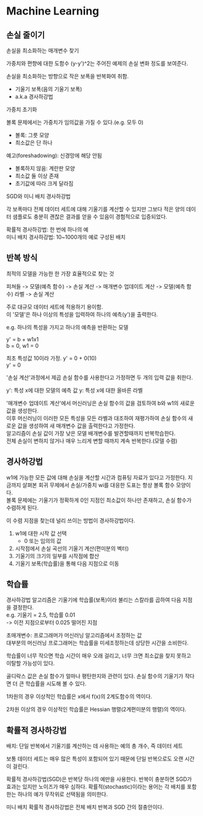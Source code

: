 # Machine Learning

## 손실 줄이기

손실을 최소화하는 매개변수 찾기

가중치와 편향에 대한 도함수 (y-y')^2는 주어진 예제의 손실 변화 정도를 보여준다.

손실을 최소화하는 방향으로 작은 보폭을 반복화여 취함.
- 기울기 보폭(음의 기울기 보폭)
- a.k.a 경사하강법

가중치 초기화  

볼록 문제에서는 가중치가 임의값을 가질 수 있다.(e.g. 모두 0)
- 볼록: 그릇 모양
- 최소값은 단 하나

예고(foreshadowing): 신경망에 해당 안됨  
- 볼록하지 않음: 계란판 모양
- 최소값 둘 이상 존재
- 초기값에 따라 크게 달라짐

SGD와 미니 배치 경사하강법

각 보폭마다 전체 데이터 세트에 대해 기울기를 계산할 수 있지만 그보다 적은 양의 데이터 샘플로도 충분히 괜찮은 결과를 얻을 수 있음이 경험적으로 입증되었다.  

확률적 경사하강법: 한 번에 하나의 예  
미니 배치 경사하강법: 10~1000개의 예로 구성된 배치

## 반복 방식
최적의 모델을 가능한 한 가장 효율적으로 찾는 것

피쳐들 -> 모델(예측 함수) -> 손실 계산 -> 매개변수 업데이트 계산 -> 모델(예측 함수)
라벨 -> 손실 계산

주로 대규모 데이터 세트에 적용하기 용이함.  
이 '모델'은 하나 이상의 특성을 입력하여 하나의 예측(y')을 출력한다.

e.g. 하나의 특성을 가지고 하나의 예측을 반환하는 모델

y' = b + w1x1  
b = 0, w1 = 0

최초 특성값 10이라 가정.
y' = 0 + 0(10)  
y' = 0

'손실 계산'과정에서 제곱 손실 함수를 사용한다고 가정하면 두 개의 입력 값을 취한다.

y': 특성 x에 대한 모델의 예측 값
y: 특성 x에 대한 올바른 라벨

'매개변수 업데이트 계산'에서 머신러닝은 손실 함수의 값을 검토하여 b와 w1의 새로운 값을 생성한다.  
이후 머신러닝이 이러한 모든 특성을 모든 라벨과 대조하여 재평가하여 손실 함수의 새로운 값을 생성하여 새 매개변수 값을 출력한다고 가정한다.  
알고리즘이 손실 값이 가장 낮은 모델 배개변수를 발견할때까지 반복학습한다.  
전체 손실이 변하지 않거나 매우 느리게 변할 때까지 계속 반복한다.(모델 수렴)

## 경사하강법

w1에 가능한 모든 값에 대해 손실을 계산할 시간과 컴퓨팅 자료가 있다고 가정한다. 지금까지 살펴본 회귀 무제에서 손실/가중치 wi를 대응한 도표는 항상 볼록 함수 모양이다.  
볼록 문제에는 기울기가 정확하게 0인 지점인 최소값이 하나만 존재하고, 손실 함수가 수렴하게 된다.

이 수렴 지점을 찾는데 널리 쓰이는 방법이 경사하강법이다.

1. w1에 대한 시작 값 선택
    - 0 또는 임의의 값
2. 시작점에서 손실 곡선의 기울기 계산(편미분의 벡터)
3. 기울기의 크기의 일부를 시작점에 합산
4. 기울기 보폭(학습률)을 통해 다음 지점으로 이동

## 학습률

경사하강법 알고리즘은 기울기에 학습률(보폭)이라 불리는 스칼라를 곱하여 다음 지점을 결정한다.  
e.g. 기울기 = 2.5, 학습률 0.01  
-> 이전 지점으로부터 0.025 떨어진 지점

초매개변수: 프로그래머가 머신러닝 알고리즘에서 조정하는 값  
대부분의 머신러닝 프로그래머는 학습률을 미세조정하는데 상당한 시간을 소비한다.

학습률이 너무 작으면 학습 시간이 매우 오래 걸리고, 너무 크면 최소값을 찾지 못하고 이탈할 가능성이 있다.

골디락스 값은 손실 함수가 얼마나 평탄한지와 관련이 있다. 손실 함수의 기울기가 작다면 더 큰 학습률을 시도해 볼 수 있다.

1차원의 경우 이상적인 학습률은 x에서 f(x)의 2계도함수의 역이다.

2차원 이상의 경우 이상적인 학습률은 Hessian 행렬(2계편미분의 행렬)의 역이다.

## 확률적 경사하강법

배치: 단일 반복에서 기울기를 계산하는 데 사용하는 예의 총 개수, 즉 데이터 세트

보통 데이터 세트는 매우 많은 특성이 포함되어 있기 때문에 단일 반복으로도 오랜 시간이 걸린다.

확률적 경사하강법(SGD)은 반복당 하나의 예만을 사용한다. 반복이 충분하면 SGD가 효과는 있지만 노이즈가 매우 심하다. 확률적(stochastic)이라는 용어는 각 배치를 포함한는 하나의 예가 무작위로 선택됨을 의미한다.

미니 배치 확률적 경사하강법은 전체 배치 반복과 SGD 간의 절충안이다.